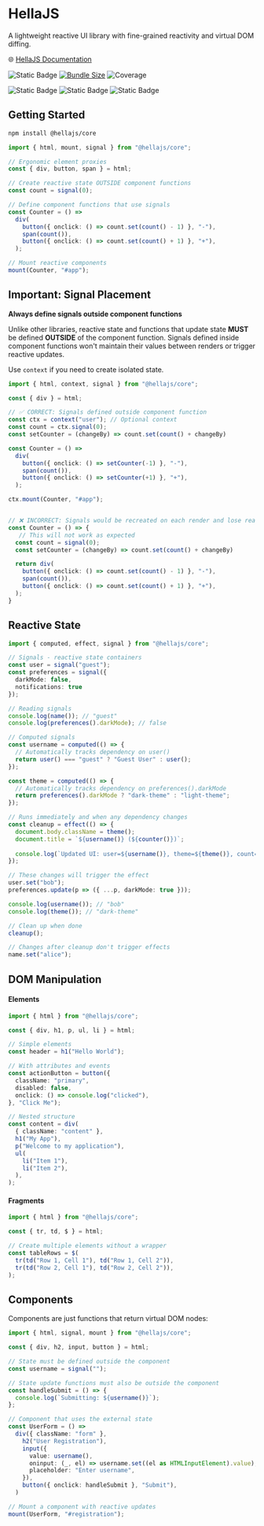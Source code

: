 # HellaJS

A lightweight reactive UI library with fine-grained reactivity and virtual DOM
diffing.

🌐 [HellaJS Documentation](https://hellajs.github.io/hellajs/)

![Static Badge](https://img.shields.io/badge/status-experimental-orange.svg)
[![Bundle Size](https://img.shields.io/bundlephobia/minzip/@hellajs/core)](https://bundlephobia.com/package/@hellajs/core)
![Coverage](https://img.shields.io/endpoint?url=https://gist.githubusercontent.com/omilli/6df7884e21572b4910c2f21edb658e56/raw/hellajs-coverage.json)

![Static Badge](https://img.shields.io/badge/lint-biome-60a5fa.svg)
![Static Badge](https://img.shields.io/badge/test-bun-f472b6.svg)
![Static Badge](https://img.shields.io/badge/build-bun-f472b6.svg)

## Getting Started

```bash
npm install @hellajs/core
```

```typescript
import { html, mount, signal } from "@hellajs/core";

// Ergonomic element proxies
const { div, button, span } = html;

// Create reactive state OUTSIDE component functions
const count = signal(0);

// Define component functions that use signals
const Counter = () =>
  div(
    button({ onclick: () => count.set(count() - 1) }, "-"),
    span(count()),
    button({ onclick: () => count.set(count() + 1) }, "+"),
  );

// Mount reactive components
mount(Counter, "#app");
```

## Important: Signal Placement

**Always define signals outside component functions**

Unlike other libraries, reactive state and functions that update state **MUST** be defined **OUTSIDE** of the component function.
Signals defined inside component functions won't maintain their values between renders or trigger reactive updates.

Use `context` if you need to create isolated state.

```typescript
import { html, context, signal } from "@hellajs/core";

const { div } = html;

// ✅ CORRECT: Signals defined outside component function
const ctx = context("user"); // Optional context
const count = ctx.signal(0);
const setCounter = (changeBy) => count.set(count() + changeBy)

const Counter = () =>
  div(
    button({ onclick: () => setCounter(-1) }, "-"),
    span(count()),
    button({ onclick: () => setCounter(+1) }, "+"),
  );

ctx.mount(Counter, "#app");


// ❌ INCORRECT: Signals would be recreated on each render and lose reactivity
const Counter = () => {
   // This will not work as expected
  const count = signal(0);
  const setCounter = (changeBy) => count.set(count() + changeBy)

  return div(
    button({ onclick: () => count.set(count() - 1) }, "-"),
    span(count()),
    button({ onclick: () => count.set(count() + 1) }, "+"),
  );
}
```

## Reactive State

```typescript
import { computed, effect, signal } from "@hellajs/core";

// Signals - reactive state containers
const user = signal("guest");
const preferences = signal({ 
  darkMode: false,
  notifications: true 
});

// Reading signals
console.log(name()); // "guest"
console.log(preferences().darkMode); // false

// Computed signals
const username = computed(() => {
  // Automatically tracks dependency on user()
  return user() === "guest" ? "Guest User" : user();
});

const theme = computed(() => {
  // Automatically tracks dependency on preferences().darkMode
  return preferences().darkMode ? "dark-theme" : "light-theme";
});

// Runs immediately and when any dependency changes
const cleanup = effect(() => {
  document.body.className = theme();
  document.title = `${username()} (${counter()})`;
  
  console.log(`Updated UI: user=${username()}, theme=${theme()}, count=${counter()}`);
});

// These changes will trigger the effect
user.set("bob");
preferences.update(p => ({ ...p, darkMode: true })); 

console.log(username()); // "bob"
console.log(theme()); // "dark-theme"

// Clean up when done
cleanup();

// Changes after cleanup don't trigger effects
name.set("alice");
```

## DOM Manipulation

#### Elements

```typescript
import { html } from "@hellajs/core";

const { div, h1, p, ul, li } = html;

// Simple elements
const header = h1("Hello World");

// With attributes and events
const actionButton = button({
  className: "primary",
  disabled: false,
  onclick: () => console.log("clicked"),
}, "Click Me");

// Nested structure
const content = div(
  { className: "content" },
  h1("My App"),
  p("Welcome to my application"),
  ul(
    li("Item 1"),
    li("Item 2"),
  ),
);
```

#### Fragments

```typescript
import { html } from "@hellajs/core";

const { tr, td, $ } = html;

// Create multiple elements without a wrapper
const tableRows = $(
  tr(td("Row 1, Cell 1"), td("Row 1, Cell 2")),
  tr(td("Row 2, Cell 1"), td("Row 2, Cell 2")),
);
```

## Components

Components are just functions that return virtual DOM nodes:

```typescript
import { html, signal, mount } from "@hellajs/core";

const { div, h2, input, button } = html;

// State must be defined outside the component
const username = signal("");

// State update functions must also be outside the component
const handleSubmit = () => {
  console.log(`Submitting: ${username()}`);
};

// Component that uses the external state
const UserForm = () =>
  div({ className: "form" },
    h2("User Registration"),
    input({
      value: username(),
      oninput: (_, el) => username.set((el as HTMLInputElement).value),
      placeholder: "Enter username",
    }),
    button({ onclick: handleSubmit }, "Submit"),
  )

// Mount a component with reactive updates
mount(UserForm, "#registration");
```